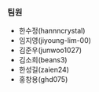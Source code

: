 ### 팀원

- 한수정(hannncrystal)
- 임지영(jiyoung-lim-00)
- 김준우(junwoo1027)
- 김소희(beans3)
- 한성길(zaien24)
- 홍창용(ghd075)